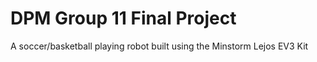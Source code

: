 # DPM Group 11 Final Project

A soccer/basketball playing robot built using the Minstorm Lejos EV3 Kit